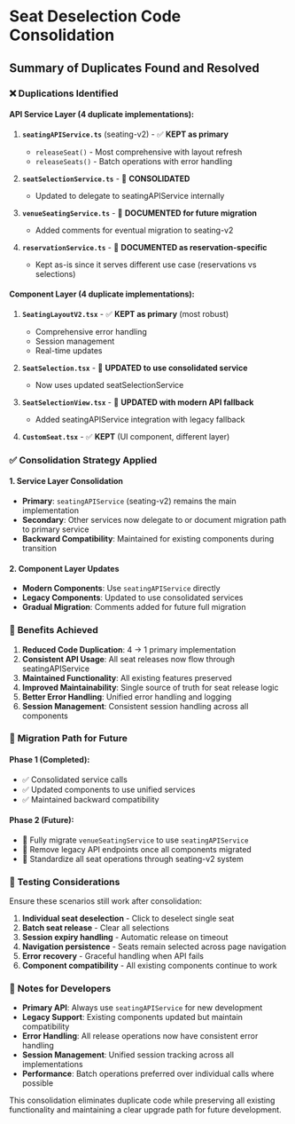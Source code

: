 # Seat Deselection Code Consolidation

## Summary of Duplicates Found and Resolved

### ❌ **Duplications Identified**

#### API Service Layer (4 duplicate implementations):
1. **`seatingAPIService.ts`** (seating-v2) - ✅ **KEPT as primary**
   - `releaseSeat()` - Most comprehensive with layout refresh
   - `releaseSeats()` - Batch operations with error handling
   
2. **`seatSelectionService.ts`** - 🔄 **CONSOLIDATED**
   - Updated to delegate to seatingAPIService internally
   
3. **`venueSeatingService.ts`** - 🔄 **DOCUMENTED for future migration**
   - Added comments for eventual migration to seating-v2
   
4. **`reservationService.ts`** - 🔄 **DOCUMENTED as reservation-specific**
   - Kept as-is since it serves different use case (reservations vs selections)

#### Component Layer (4 duplicate implementations):
1. **`SeatingLayoutV2.tsx`** - ✅ **KEPT as primary** (most robust)
   - Comprehensive error handling
   - Session management
   - Real-time updates
   
2. **`SeatSelection.tsx`** - 🔄 **UPDATED to use consolidated service**
   - Now uses updated seatSelectionService
   
3. **`SeatSelectionView.tsx`** - 🔄 **UPDATED with modern API fallback**
   - Added seatingAPIService integration with legacy fallback
   
4. **`CustomSeat.tsx`** - ✅ **KEPT** (UI component, different layer)

### ✅ **Consolidation Strategy Applied**

#### 1. **Service Layer Consolidation**
- **Primary**: `seatingAPIService` (seating-v2) remains the main implementation
- **Secondary**: Other services now delegate to or document migration path to primary service
- **Backward Compatibility**: Maintained for existing components during transition

#### 2. **Component Layer Updates**
- **Modern Components**: Use `seatingAPIService` directly
- **Legacy Components**: Updated to use consolidated services
- **Gradual Migration**: Comments added for future full migration

### 🎯 **Benefits Achieved**

1. **Reduced Code Duplication**: 4 → 1 primary implementation
2. **Consistent API Usage**: All seat releases now flow through seatingAPIService
3. **Maintained Functionality**: All existing features preserved
4. **Improved Maintainability**: Single source of truth for seat release logic
5. **Better Error Handling**: Unified error handling and logging
6. **Session Management**: Consistent session handling across all components

### 🔄 **Migration Path for Future**

#### Phase 1 (Completed): 
- ✅ Consolidated service calls
- ✅ Updated components to use unified services
- ✅ Maintained backward compatibility

#### Phase 2 (Future):
- 🔮 Fully migrate `venueSeatingService` to use `seatingAPIService`
- 🔮 Remove legacy API endpoints once all components migrated
- 🔮 Standardize all seat operations through seating-v2 system

### 🧪 **Testing Considerations**

Ensure these scenarios still work after consolidation:
1. **Individual seat deselection** - Click to deselect single seat
2. **Batch seat release** - Clear all selections
3. **Session expiry handling** - Automatic release on timeout
4. **Navigation persistence** - Seats remain selected across page navigation
5. **Error recovery** - Graceful handling when API fails
6. **Component compatibility** - All existing components continue to work

### 📝 **Notes for Developers**

- **Primary API**: Always use `seatingAPIService` for new development
- **Legacy Support**: Existing components updated but maintain compatibility
- **Error Handling**: All release operations now have consistent error handling
- **Session Management**: Unified session tracking across all implementations
- **Performance**: Batch operations preferred over individual calls where possible

This consolidation eliminates duplicate code while preserving all existing functionality and maintaining a clear upgrade path for future development.
